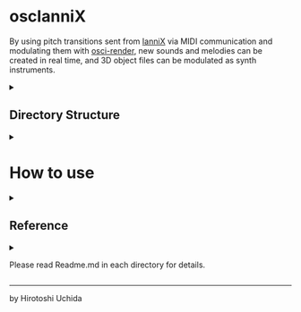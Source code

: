 # oscIanniX

By using pitch transitions sent from [IanniX](https://www.iannix.org/) via MIDI communication and modulating them with [osci-render](https://osci-render.com/), new sounds and melodies can be created in real time, and 3D object files can be modulated as synth instruments.

<details>
<summary>
</summary>

![](https://uchida16104.github.io/SYNTHEGRATION/oscIanniX/ScreenCapture/osc-render.png)
![](https://uchida16104.github.io/SYNTHEGRATION/oscIanniX/ScreenCapture/IanniX.png)

</details>

## Directory Structure

<details>
<summary>
</summary>

```
oscIanniX
|-- Readme.md
|-- Receive
|   |-- Convert
|   |   |-- From
|   |   |   |-- Use
|   |   |       |-- oscIanniX.lua
|   |   |-- Lua2Obj.py
|   |   |-- To
|   |   |   |-- Use
|   |   |   |   |-- oscIanniX.obj
|   |   |   |-- oscIanniX.py
|   |   |-- Via
|   |       |-- source.py
|   |-- Install
|       |-- PythonPackagesOnLinuX.sh
|       |-- PythonPackagesOnMacOS.sh
|       |-- PythonPackegesOnWindows.ps1
|       |-- venv
|           |-- Scripts
|               |-- Activate.ps1
|-- ScreenCapture
|   |-- IanniX.png
|   |-- osc-render.png
|-- Send
    |-- oscIanniX.iannix

13 directories, 13 files
```

</details>

# How to use

<details>
<summary>
</summary>

1. It's recommended to be installed
* [Java](https://www.java.com/download/)
* [Python](https://www.python.org/downloads/)
* [Lua](https://www.lua.org/download.html)
* [IanniX](https://www.iannix.org/download-iannix/)
* [osci-render](https://github.com/jameshball/osci-render/releases/)

2. Execute PythonPackagesOn([Linux.sh](https://uchida16104.github.io/SYNTHEGRATION/oscIanniX/Receive/Install/PythonPackagesOnLinuX.sh) / [MacOS.sh](https://uchida16104.github.io/SYNTHEGRATION/oscIanniX/Receive/Install/PythonPackagesOnMacOS.sh) / [Windows.ps1](https://uchida16104.github.io/SYNTHEGRATION/oscIanniX/Receive/Install/PythonPackegesOnWindows.ps1)).

3. Edit [source.py](https://uchida16104.github.io/SYNTHEGRATION/oscIanniX/Receive/Convert/Via/source.py) and [Lua2Obj.py](https://uchida16104.github.io/SYNTHEGRATION/oscIanniX/Receive/Convert/Lua2Obj.py) to customize the formula and
parameter parts to the python description format.

4. Edit [oscIanniX.lua](https://uchida16104.github.io/SYNTHEGRATION/oscIanniX/Receive/Convert/From/Use/oscIanniX.lua) to match the formulas and parameters in the file to
the Lua description format.

5. Execute [Lua2Obj.py](https://uchida16104.github.io/SYNTHEGRATION/oscIanniX/Receive/Convert/Lua2Obj.py) on your terminal.

6. Open the generated [oscIanniX.obj](https://uchida16104.github.io/SYNTHEGRATION/oscIanniX/Receive/Convert/To/Use/oscIanniX.obj) or [oscIanniX.lua](https://uchida16104.github.io/SYNTHEGRATION/oscIanniX/Receive/Convert/From/Use/oscIanniX.lua) with [osci-render](https://osci-render.com/).

7. Open and play [oscIanniX.ianniX](https://uchida16104.github.io/SYNTHEGRATION/oscIanniX/Send/oscIanniX.ianniX) on [IanniX](https://www.iannix.org/).

8. Click "Window / Open Software Oscilloscope" buttons or update status of [object file visualization](https://james.ball.sh/oscilloscope).

9. Click x button if you stop performance or close each applications.

</details>

## Reference

<details>
<summary>

Please read Readme.md in each directory for details.

</summary>

| Detail | GitHub | GitHub Pages |
| :--- | :--- | :--- |
| SYNTHEGRATION | [LINK](https://github.com/Uchida16104/SYNTHEGRATION/tree/main/Readme.md) | [LINK](https://uchida16104.github.io/SYNTHEGRATION/) |
| MIDIGLOBAL | [LINK](https://github.com/Uchida16104/SYNTHEGRATION/tree/main/MIDIGLOBAL/Readme.md) | [LINK](https://uchida16104.github.io/SYNTHEGRATION/MIDIGLOBAL) |
| PDCollider | [LINK](https://github.com/Uchida16104/SYNTHEGRATION/tree/main/PDCollider/Readme.md) | [LINK](https://uchida16104.github.io/SYNTHEGRATION/PDCollider) |
| SonicProcessing | [LINK](https://github.com/Uchida16104/SYNTHEGRATION/tree/main/SonicProcessing/Readme.md) | [LINK](https://uchida16104.github.io/SYNTHEGRATION/SonicProcessing) |
| oscIanniX | [LINK](https://github.com/Uchida16104/SYNTHEGRATION/tree/main/oscIanniX/Readme.md) | [LINK](https://uchida16104.github.io/SYNTHEGRATION/oscIanniX) |

</details>

---

by Hirotoshi Uchida
